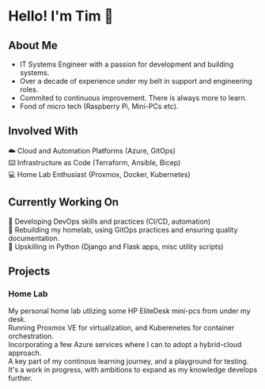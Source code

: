 # Hello! I'm Tim :wave:

## About Me

- IT Systems Engineer with a passion for development and building systems.  
- Over a decade of experience under my belt in support and engineering roles.  
- Commited to continuous improvement. There is always more to learn.  
- Fond of micro tech (Raspberry Pi, Mini-PCs etc).

## Involved With

:cloud: Cloud and Automation Platforms (Azure, GitOps)  
:keyboard: Infrastructure as Code (Terraform, Ansible, Bicep)  
:computer: Home Lab Enthusiast (Proxmox, Docker, Kubernetes)  

## Currently Working On

:robot: Developing DevOps skills and practices (CI/CD, automation)  
:wrench: Rebuilding my homelab, using GitOps practices and ensuring quality documentation.  
:snake: Upskilling in Python (Django and Flask apps, misc utility scripts)  

## Projects

### Home Lab

My personal home lab utlizing some HP EliteDesk mini-pcs from under my desk.  
Running Proxmox VE for virtualization, and Kuberenetes for container orchestration.  
Incorporating a few Azure services where I can to adopt a hybrid-cloud approach.  
A key part of my continous learning journey, and a playground for testing.  
It's a work in progress, with ambitions to expand as my knowledge develops further.  
